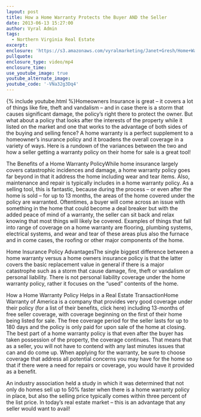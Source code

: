```yaml
---
layout: post
title: How a Home Warranty Protects the Buyer AND the Seller
date: 2013-06-13 15:27:00
author: Vyral Admin
tags:
  - Northern Virginia Real Estate
excerpt:
enclosure: 'https://s3.amazonaws.com/vyralmarketing/Janet+Gresh/Home+Warranty+Advantage.mp4'
pullquote:
enclosure_type: video/mp4
enclosure_time:
use_youtube_image: true
youtube_alternate_image:
youtube_code: '-VNa32g3Dq4'
---
```



{% include youtube.html %}Homeowners Insurance is great – it covers a lot of things like fire, theft and vandalism – and in case there is a storm that causes significant damage, the policy’s right there to protect the owner.  But what about a policy that looks after the interests of the property while it listed on the market and one that works to the advantage of both sides of the buying and selling fence?  A home warranty is a perfect supplement to a homeowner’s insurance policy and it broadens the overall coverage in a variety of ways.  Here is a rundown of the variances between the two and how a seller getting a warranty policy on their home for sale is a great tool!

The Benefits of a Home Warranty PolicyWhile home insurance largely covers catastrophic incidences and damage, a home warranty policy goes far beyond in that it address the home including wear and tear items.  Also, maintenance and repair is typically includes in a home warranty policy.  As a selling tool, this is fantastic, because during the process – or even after the home is sold – for up to 13 months, the areas of the home covered under the policy are warranted.  Oftentimes, a buyer will come across an issue with something in the home that could become a deal breaker but with the added peace of mind of a warranty, the seller can sit back and relax knowing that most things will likely be covered.  Examples of things that fall into range of coverage on a home warranty are flooring, plumbing systems, electrical systems, and wear and tear of these areas plus also the furnace and in come cases, the roofing or other major components of the home.

Home Insurance Policy AdvantagesThe single biggest difference between a home warranty versus a home owners insurance policy is that the latter covers the basic replacement value in general if there is a major catastrophe such as a storm that cause damage, fire, theft or vandalism or personal liability.  There is not personal liability coverage under the home warranty policy, rather it focuses on the “used” contents of the home.

How a Home Warranty Policy Helps in a Real Estate TransactionHome Warranty of America is a company that provides very good coverage under their policy (for a list of their benefits, click here) including 13-months of free seller coverage, with coverage beginning on the first of their home being listed for sale.  The free coverage period for the seller lasts for up to 180 days and the policy is only paid for upon sale of the home at closing.  The best part of a home warranty policy is that even after the buyer has taken possession of the property, the coverage continues.  That means that as a seller, you will not have to contend with any last minutes issues that can and do come up. When applying for the warranty, be sure to choose coverage that address all potential concerns you may have for the home so that if there were a need for repairs or coverage, you would have it provided as a benefit.

An industry association held a study in which it was determined that not only do homes sell up to 50% faster when there is a home warranty policy in place, but also the selling price typically comes within three percent of the list price.  In today’s real estate market – this is an advantage that any seller would want to avail!
